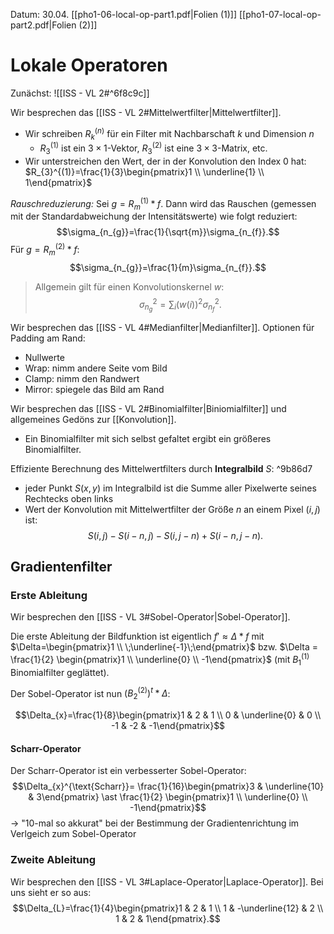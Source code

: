 Datum: 30.04.
[[pho1-06-local-op-part1.pdf|Folien (1)]]
[[pho1-07-local-op-part2.pdf|Folien (2)]]

# Lokale Operatoren

Zunächst: 
![[ISS - VL 2#^6f8c9c]]

Wir besprechen das [[ISS - VL 2#Mittelwertfilter|Mittelwertfilter]].


- Wir schreiben $R_{k}^{(n)}$ für ein Filter mit Nachbarschaft $k$ und Dimension $n$
	- $R_{3}^{(1)}$ ist ein $3 \times 1$-Vektor, $R_{3}^{(2)}$ ist eine $3 \times 3$-Matrix, etc.
- Wir unterstreichen den Wert, der in der Konvolution den Index 0 hat: $R_{3}^{(1)}=\frac{1}{3}\begin{pmatrix}1 \\ \underline{1} \\ 1\end{pmatrix}$

*Rauschreduzierung:*
Sei $g = R^{(1)}_{m} \ast f$. Dann wird das Rauschen (gemessen mit der Standardabweichung der Intensitätswerte) wie folgt reduziert: $$\sigma_{n_{g}}=\frac{1}{\sqrt{m}}\sigma_{n_{f}}.$$
Für $g = R^{(2)}_{m} \ast f$: $$\sigma_{n_{g}}=\frac{1}{m}\sigma_{n_{f}}.$$
> Allgemein gilt für einen Konvolutionskernel $w$: $$\sigma^{2}_{n_{g}} = \sum_{i}(w(i))^{2} \sigma^{2}_{n_{f}}.$$



Wir besprechen das [[ISS - VL 4#Medianfilter|Medianfilter]].
Optionen für Padding am Rand:
- Nullwerte
- Wrap: nimm andere Seite vom Bild
- Clamp: nimm den Randwert
- Mirror: spiegele das Bild am Rand

Wir besprechen das [[ISS - VL 2#Binomialfilter|Biniomialfilter]] und allgemeines Gedöns zur [[Konvolution]].

- Ein Binomialfilter mit sich selbst gefaltet ergibt ein größeres Binomialfilter.

Effiziente Berechnung des Mittelwertfilters durch **Integralbild** $S$: ^9b86d7
- jeder Punkt $S(x,y)$ im Integralbild ist die Summe aller Pixelwerte seines Rechtecks oben links
- Wert der Konvolution mit Mittelwertfilter der Größe $n$ an einem Pixel $(i,j)$ ist: $$S(i,j) - S(i-n, j) - S(i, j-n) + S(i-n, j-n).$$
## Gradientenfilter

### Erste Ableitung

Wir besprechen den [[ISS - VL 3#Sobel-Operator|Sobel-Operator]].

Die erste Ableitung der Bildfunktion ist eigentlich $f' \approx \Delta \ast f$ mit $\Delta=\begin{pmatrix}1 \\ \;\underline{-1}\;\end{pmatrix}$ bzw. $\Delta = \frac{1}{2} \begin{pmatrix}1 \\ \underline{0} \\ -1\end{pmatrix}$ (mit $B_{1}^{(1)}$ Binomialfilter geglättet).

Der Sobel-Operator ist nun $(B_{2}^{(2)})^{t} \ast \Delta$:

$$\Delta_{x}=\frac{1}{8}\begin{pmatrix}1 & 2 & 1 \\ 0 & \underline{0} & 0 \\ -1 & -2 & -1\end{pmatrix}$$

#### Scharr-Operator

Der Scharr-Operator ist ein verbesserter Sobel-Operator: $$\Delta_{x}^{\text{Scharr}}= \frac{1}{16}\begin{pmatrix}3 & \underline{10} & 3\end{pmatrix} \ast \frac{1}{2} \begin{pmatrix}1 \\ \underline{0} \\ -1\end{pmatrix}$$
$\to$ "10-mal so akkurat" bei der Bestimmung der Gradientenrichtung im Verlgeich zum Sobel-Operator


### Zweite Ableitung

Wir besprechen den [[ISS - VL 3#Laplace-Operator|Laplace-Operator]]. Bei uns sieht er so aus: $$\Delta_{L}=\frac{1}{4}\begin{pmatrix}1 & 2 & 1 \\ 1 & -\underline{12} & 2 \\ 1 & 2 & 1\end{pmatrix}.$$